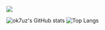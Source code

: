 [![](https://visitcount.itsvg.in/api?id=ok7uz&label=Profile%20Views&color=12&icon=5&pretty=true)](https://visitcount.itsvg.in)

![ok7uz's GitHub stats](https://github-readme-stats.vercel.app/api?username=ok7uz&show_icons=true)
![Top Langs](https://github-readme-stats.vercel.app/api/top-langs/?username=ok7uz&layout=compact)
